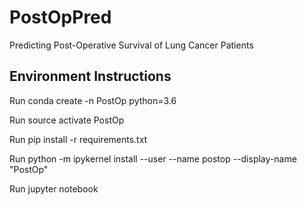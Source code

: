 # PostOpPred
Predicting Post-Operative Survival of Lung Cancer Patients

## Environment Instructions

Run conda create -n PostOp python=3.6

Run source activate PostOp

Run pip install -r requirements.txt

Run python -m ipykernel install --user --name postop --display-name "PostOp"

Run jupyter notebook